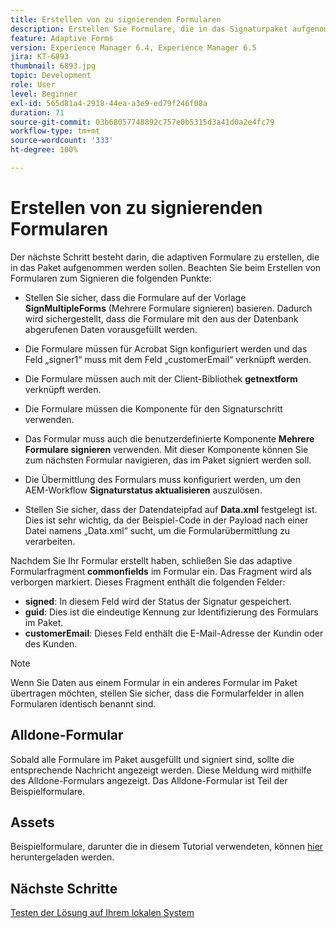 ```yaml
---
title: Erstellen von zu signierenden Formularen
description: Erstellen Sie Formulare, die in das Signaturpaket aufgenommen werden müssen.
feature: Adaptive Forms
version: Experience Manager 6.4, Experience Manager 6.5
jira: KT-6893
thumbnail: 6893.jpg
topic: Development
role: User
level: Beginner
exl-id: 565d81a4-2918-44ea-a3e9-ed79f246f08a
duration: 71
source-git-commit: 03b68057748892c757e0b5315d3a41d0a2e4fc79
workflow-type: tm+mt
source-wordcount: '333'
ht-degree: 100%

---
```


# Erstellen von zu signierenden Formularen

Der nächste Schritt besteht darin, die adaptiven Formulare zu erstellen, die in das Paket aufgenommen werden sollen. Beachten Sie beim Erstellen von Formularen zum Signieren die folgenden Punkte:

* Stellen Sie sicher, dass die Formulare auf der Vorlage **SignMultipleForms** (Mehrere Formulare signieren) basieren. Dadurch wird sichergestellt, dass die Formulare mit den aus der Datenbank abgerufenen Daten vorausgefüllt werden.

* Die Formulare müssen für Acrobat Sign konfiguriert werden und das Feld „signer1“ muss mit dem Feld „customerEmail“ verknüpft werden.
* Die Formulare müssen auch mit der Client-Bibliothek **getnextform** verknüpft werden.
* Die Formulare müssen die Komponente für den Signaturschritt verwenden.
* Das Formular muss auch die benutzerdefinierte Komponente **Mehrere Formulare signieren** verwenden. Mit dieser Komponente können Sie zum nächsten Formular navigieren, das im Paket signiert werden soll.
* Die Übermittlung des Formulars muss konfiguriert werden, um den AEM-Workflow **Signaturstatus aktualisieren** auszulösen.
* Stellen Sie sicher, dass der Datendateipfad auf **Data.xml** festgelegt ist. Dies ist sehr wichtig, da der Beispiel-Code in der Payload nach einer Datei namens „Data.xml“ sucht, um die Formularübermittlung zu verarbeiten.

Nachdem Sie Ihr Formular erstellt haben, schließen Sie das adaptive Formularfragment **commonfields** im Formular ein. Das Fragment wird als verborgen markiert. Dieses Fragment enthält die folgenden Felder:

* **signed**: In diesem Feld wird der Status der Signatur gespeichert.
* **guid**: Dies ist die eindeutige Kennung zur Identifizierung des Formulars im Paket.
* **customerEmail**: Dieses Feld enthält die E-Mail-Adresse der Kundin oder des Kunden.



>[!NOTE]
>Wenn Sie Daten aus einem Formular in ein anderes Formular im Paket übertragen möchten, stellen Sie sicher, dass die Formularfelder in allen Formularen identisch benannt sind.

## Alldone-Formular

Sobald alle Formulare im Paket ausgefüllt und signiert sind, sollte die entsprechende Nachricht angezeigt werden. Diese Meldung wird mithilfe des Alldone-Formulars angezeigt. Das Alldone-Formular ist Teil der Beispielformulare.

## Assets

Beispielformulare, darunter die in diesem Tutorial verwendeten, können [hier](assets/forms-for-signing.zip) heruntergeladen werden.

## Nächste Schritte

[Testen der Lösung auf Ihrem lokalen System](./testing-and-trouble-shooting.md)
